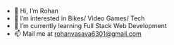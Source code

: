 - 👋 Hi, I’m Rohan
- 👀 I’m interested in Bikes/ Video Games/ Tech 
- 🌱 I’m currently learning Full Stack Web Development
- 📫 Mail me at rohanvasava6301@gmail.com

<!---
rohhan36/rohhan36 is a ✨ special ✨ repository because its `README.md` (this file) appears on your GitHub profile.
You can click the Preview link to take a look at your changes.
--->

